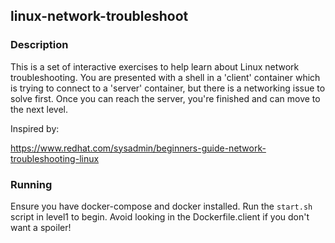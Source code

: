 ## linux-network-troubleshoot

### Description

This is a set of interactive exercises to help learn about Linux network
troubleshooting. You are presented with a shell in a 'client' container which
is trying to connect to a 'server' container, but there is a networking issue
to solve first. Once you can reach the server, you're finished and can move to
the next level.

Inspired by:

https://www.redhat.com/sysadmin/beginners-guide-network-troubleshooting-linux

### Running

Ensure you have docker-compose and docker installed. Run the `start.sh` script
in level1 to begin. Avoid looking in the Dockerfile.client if you don't want a
spoiler!
